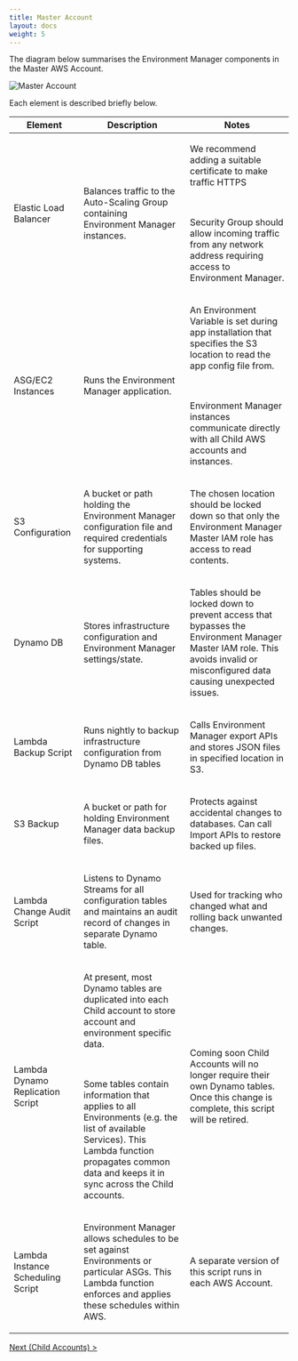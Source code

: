 ```yaml
---
title: Master Account
layout: docs
weight: 5
---
```


The diagram below summarises the Environment Manager components in the Master AWS Account.

![Master Account](/environment-manager/assets/images/master-account.png)

Each element is described briefly below.

<table>
  <thead>
    <tr>
      <th width="25%">
        Element
      </th>
      <th>
        Description
      </th>
      <th>
        Notes
      </th>
    </tr>
  </thead>
  <tbody>
    <tr>
      <td>
        <p>Elastic Load Balancer</p>
      </td>
      <td>
        <p>Balances traffic to the Auto-Scaling Group containing Environment Manager instances.</p>
      </td>
      <td>
        <p>We recommend adding a suitable certificate to make traffic HTTPS</p>
        <p>&nbsp;</p>
        <p>Security Group should allow incoming traffic from any network address requiring access to Environment Manager.</p>
      </td>
    </tr>
    <tr>
      <td>
        <p>ASG/EC2 Instances</p>
      </td>
      <td>
        <p>Runs the Environment Manager application.</p>
      </td>
      <td>
        <p>An Environment Variable is set during app installation that specifies the S3 location to read the app config file from.</p>
        <p>&nbsp;</p>
        <p>Environment Manager instances communicate directly with all Child AWS accounts and instances.</p>
      </td>
    </tr>
    <tr>
      <td>
        <p>S3 Configuration</p>
      </td>
      <td>
        <p>A bucket or path holding the Environment Manager configuration file and required credentials for supporting systems.</p>
      </td>
      <td>
        <p>The chosen location should be locked down so that only the Environment Manager Master IAM role has access to read contents.</p>
      </td>
    </tr>
    <tr>
      <td>
        <p>Dynamo DB</p>
      </td>
      <td>
        <p>Stores infrastructure configuration and Environment Manager settings/state.</p>
      </td>
      <td>
        <p>Tables should be locked down to prevent access that bypasses the Environment Manager Master IAM role. This avoids invalid or misconfigured data causing unexpected issues.</p>
      </td>
    </tr>
    <tr>
      <td>
        <p>Lambda Backup Script</p>
      </td>
      <td>
        <p>Runs nightly to backup infrastructure configuration from Dynamo DB tables</p>
      </td>
      <td>
        <p>Calls Environment Manager export APIs and stores JSON files in specified location in S3.</p>
      </td>
    </tr>
    <tr>
      <td>
        <p>S3 Backup</p>
      </td>
      <td>
        <p>A bucket or path for holding Environment Manager data backup files.</p>
      </td>
      <td>
        <p>Protects against accidental changes to databases. Can call Import APIs to restore backed up files.</p>
      </td>
    </tr>
    <tr>
      <td>
        <p>Lambda Change Audit Script</p>
      </td>
      <td>
        <p>Listens to Dynamo Streams for all configuration tables and maintains an audit record of changes in separate Dynamo table.</p>
      </td>
      <td>
        <p>Used for tracking who changed what and rolling back unwanted changes.</p>
      </td>
    </tr>
    <tr>
      <td>
        <p>Lambda Dynamo Replication Script</p>
      </td>
      <td>
        <p>At present, most Dynamo tables are duplicated into each Child account to store account and environment specific data.</p>
        <p>&nbsp;</p>
        <p>Some tables contain information that applies to all Environments (e.g. the list of available Services). This Lambda function propagates common data and keeps it in sync across the Child accounts.</p>
      </td>
      <td>
        <p>Coming soon Child Accounts will no longer require their own Dynamo tables. Once this change is complete, this script will be retired.</p>
      </td>
    </tr>
    <tr>
      <td>
        <p>Lambda Instance Scheduling Script</p>
      </td>
      <td>
        <p>Environment Manager allows schedules to be set against Environments or particular ASGs. This Lambda function enforces and applies these schedules within AWS.</p>
      </td>
      <td>
        <p>A separate version of this script runs in each AWS Account.</p>
      </td>
    </tr>
  </tbody>
</table>

[Next (Child Accounts) >](/environment-manager/docs/app-setup/child-accounts)